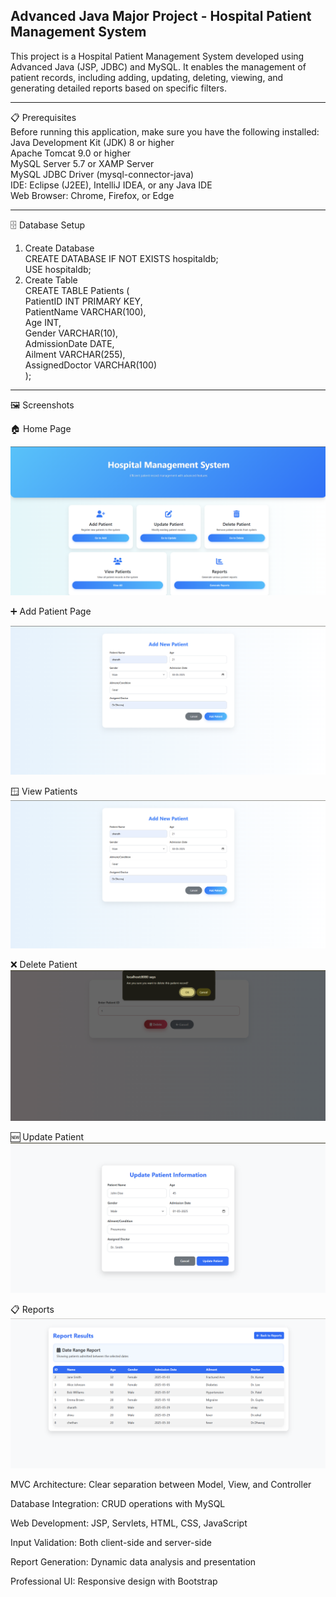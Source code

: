 ## Advanced Java Major Project - Hospital Patient Management System


This project is a Hospital Patient Management System developed using Advanced Java (JSP, JDBC) and MySQL. It enables the management of patient records, including adding, updating, deleting, viewing, and generating detailed reports based on specific filters.
___
📋 Prerequisites                                                
Before running this application, make sure you have the following installed:                                                
Java Development Kit (JDK) 8 or higher                                                
Apache Tomcat 9.0 or higher                                                
MySQL Server 5.7 or XAMP Server                                                
MySQL JDBC Driver (mysql-connector-java)                                                
IDE: Eclipse (J2EE), IntelliJ IDEA, or any Java IDE                                                
Web Browser: Chrome, Firefox, or Edge                                                
___
🗄️ Database Setup                                                
1. Create Database                                                
CREATE DATABASE IF NOT EXISTS hospitaldb;                                                
USE hospitaldb;                                                
2. Create Table                                                
CREATE TABLE Patients (                                  
PatientID INT PRIMARY KEY,                                  
PatientName VARCHAR(100),                                  
Age INT,                                  
Gender VARCHAR(10),                                  
AdmissionDate DATE,                                  
Ailment VARCHAR(255),                                  
AssignedDoctor VARCHAR(100)                                  
);                                  
___

🖼️ Screenshots                                                      

🏠 Home Page                                         

![Output](https://github.com/Sharath8i/Advanced-Java-Major-Project/blob/main/Outputs/Home.png)

➕ Add Patient Page                                                           

![Output](https://github.com/Sharath8i/Advanced-Java-Major-Project/blob/main/Outputs/AddPatient.png)

🪟 View Patients                       
![Output](https://github.com/Sharath8i/Advanced-Java-Major-Project/blob/main/Outputs/AddPatient.png)                       

❌ Delete Patient                                  
![Output](https://github.com/Sharath8i/Advanced-Java-Major-Project/blob/main/Outputs/DeletePatient.png)


🆕 Update Patient                           
![Output](https://github.com/Sharath8i/Advanced-Java-Major-Project/blob/main/Outputs/UpdatePatient.png)

📋 Reports                                      
![Output](https://github.com/Sharath8i/Advanced-Java-Major-Project/blob/main/Outputs/ReportResult.png)



MVC Architecture: Clear separation between Model, View, and Controller  

Database Integration: CRUD operations with MySQL                      

Web Development: JSP, Servlets, HTML, CSS, JavaScript                

Input Validation: Both client-side and server-side                                     

Report Generation: Dynamic data analysis and presentation         

Professional UI: Responsive design with Bootstrap              

